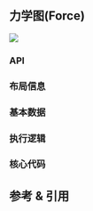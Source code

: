 ## 力学图(Force)

![](https:/img.sz-p.cn/d3Layoutforce.png)

### API
### 布局信息
### 基本数据
### 执行逻辑
### 核心代码

## 参考 & 引用
